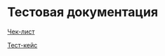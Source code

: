 # Тестовая документация
[Чек-лист](https://docs.google.com/spreadsheets/d/19BXA_ioYF5qohaxTT9GloSPXeIctaZcd9UeeyI-XbZE/edit?gid=0#gid=0)

[Тест-кейс](https://drive.google.com/file/d/1yutOmsVJBXEbPMxWwjaqty_8dp_ACan0/view?usp=sharing) 
